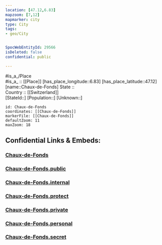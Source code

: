 ```yaml
---
location: [47.12,6.83] 
mapzoom: [7,12] 
mapmarker: city 
type: City
tags:
- geo/City


SpocWebEntityId: 29566
isDeleted: false
confidential: public

---
```

#is_a_/Place  
#is_a_ :: [[Place]] 
[has_place_longitude::6.83] 
[has_place_latitude::47.12] 
[name::Chaux-de-Fonds] 
State ::  
Country :: [[Switzerland]]  
[StateId::] 
[Population::] 
[Unknown::] 


```leaflet
id: Chaux-de-Fonds
coordinates: [[Chaux-de-Fonds]] 
markerFile: [[Chaux-de-Fonds]] 
defaultZoom: 11 
maxZoom: 18
```


## Confidential Links & Embeds: 

### [Chaux-de-Fonds](/_Standards/Earth/Continent/Europe/Europe~Central/Switzerland/Switzerland~Cantons/Neuchâtel/City/Chaux-de-Fonds.md) 

### [Chaux-de-Fonds.public](/_public/Earth/Continent/Europe/Europe~Central/Switzerland/Switzerland~Cantons/Neuchâtel/City/Chaux-de-Fonds.public.md) 

### [Chaux-de-Fonds.internal](/_internal/Earth/Continent/Europe/Europe~Central/Switzerland/Switzerland~Cantons/Neuchâtel/City/Chaux-de-Fonds.internal.md) 

### [Chaux-de-Fonds.protect](/_protect/Earth/Continent/Europe/Europe~Central/Switzerland/Switzerland~Cantons/Neuchâtel/City/Chaux-de-Fonds.protect.md) 

### [Chaux-de-Fonds.private](/_private/Earth/Continent/Europe/Europe~Central/Switzerland/Switzerland~Cantons/Neuchâtel/City/Chaux-de-Fonds.private.md) 

### [Chaux-de-Fonds.personal](/_personal/Earth/Continent/Europe/Europe~Central/Switzerland/Switzerland~Cantons/Neuchâtel/City/Chaux-de-Fonds.personal.md) 

### [Chaux-de-Fonds.secret](/_secret/Earth/Continent/Europe/Europe~Central/Switzerland/Switzerland~Cantons/Neuchâtel/City/Chaux-de-Fonds.secret.md)

